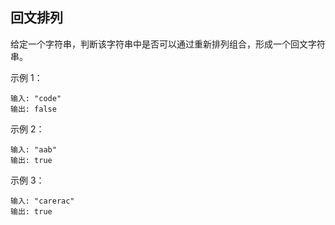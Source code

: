 ## 回文排列

给定一个字符串，判断该字符串中是否可以通过重新排列组合，形成一个回文字符串。

示例 1：

```
输入: "code"
输出: false
```

示例 2：

```
输入: "aab"
输出: true
```

示例 3：

```
输入: "carerac"
输出: true
```